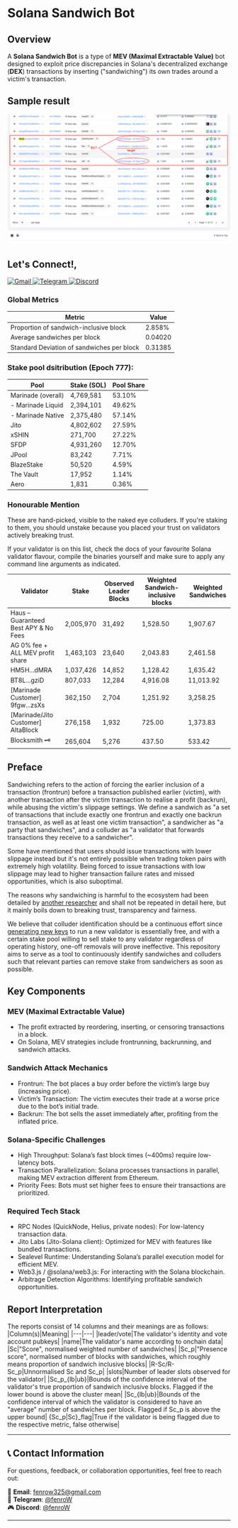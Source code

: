# Solana Sandwich Bot

## Overview

A **Solana Sandwich Bot** is a type of **MEV (Maximal Extractable Value)** bot designed to exploit price discrepancies in Solana's decentralized exchange (**DEX**) transactions by inserting ("sandwiching") its own trades around a victim's transaction.

## Sample result

![Result](./extra/1.png)

## Let's Connect!,

<a href="mailto:fenrow325@gmail.com" target="_blank">
  <img src="https://img.shields.io/badge/Gmail-D14836?style=for-the-badge&logo=gmail&logoColor=white" alt="Gmail">
</a>
<a href="https://t.me/fenrow" target="_blank">
  <img src="https://img.shields.io/badge/Telegram-2CA5E0?style=for-the-badge&logo=telegram&logoColor=white" alt="Telegram">
</a>
<a href="https://discord.com/users/fenrow_325" target="_blank">
  <img src="https://img.shields.io/badge/Discord-5865F2?style=for-the-badge&logo=discord&logoColor=white" alt="Discord">
</a>

### Global Metrics
|Metric|Value|
|---|---|
|Proportion of sandwich-inclusive block|2.858%|
|Average sandwiches per block|0.04020|
|Standard Deviation of sandwiches per block|0.31385|


### Stake pool dsitribution (Epoch 777):
|Pool|Stake (SOL)|Pool Share|
|---|---|---|
|Marinade (overall)|4,769,581|53.10%|
| - Marinade Liquid|2,394,101|49.62%|
| - Marinade Native|2,375,480|57.14%|
|Jito|4,802,602|27.59%|
|xSHIN|271,700|27.22%|
|SFDP|4,931,260|12.70%|
|JPool|83,242|7.71%|
|BlazeStake|50,520|4.59%|
|The Vault|17,952|1.14%|
|Aero|1,831|0.36%|

### Honourable Mention
These are hand-picked, visible to the naked eye colluders. If you're staking to them, you should unstake because you placed your trust on validators actively breaking trust.

If your validator is on this list, check the docs of your favourite Solana validator flavour, compile the binaries yourself and make sure to apply any command line arguments as indicated.

|Validator|Stake|Observed Leader Blocks|Weighted Sandwich-inclusive blocks|Weighted Sandwiches|
|---|---|---|---|---|
|Haus – Guaranteed Best APY & No Fees|2,005,970|31,492|1,528.50|1,907.67|
|AG 0% fee + ALL MEV profit share|1,463,103|23,640|2,043.83|2,461.58|
|HM5H...dMRA|1,037,426|14,852|1,128.42|1,635.42|
|BT8L...gziD|807,033|12,284|4,916.08|11,013.92|
|[Marinade Customer] 9fgw...zsXs|362,150|2,704|1,251.92|3,258.25|
|[Marinade/Jito Customer] AltaBlock|276,158|1,932|725.00|1,373.83|
|Blocksmith 🗝️|265,604|5,276|437.50|533.42|

## Preface
Sandwiching refers to the action of forcing the earlier inclusion of a transaction (frontrun) before a transaction published earlier (victim), with another transaction after the victim transaction to realise a profit (backrun), while abusing the victim's slippage settings. We define a sandwich as "a set of transactions that include exactly one frontrun and exactly one backrun transaction, as well as at least one victim transaction", a sandwicher as "a party that sandwiches", and a colluder as "a validator that forwards transactions they receive to a sandwicher".

Some have mentioned that users should issue transactions with lower slippage instead but it's not entirely possible when trading token pairs with extremely high volatility. Being forced to issue transactions with low slippage may lead to higher transaction failure rates and missed opportunities, which is also suboptimal.

The reasons why sandwiching is harmful to the ecosystem had been detailed by [another researcher](https://github.com/a-guard/malicious-validators/blob/main/README.md#why-are-sandwich-attacks-harmful) and shall not be repeated in detail here, but it mainly boils down to breaking trust, transparency and fairness.

We believe that colluder identification should be a continuous effort since [generating new keys](https://docs.anza.xyz/cli/wallets/file-system) to run a new validator is essentially free, and with a certain stake pool willing to sell stake to any validator regardless of operating history, one-off removals will prove ineffective. This repository aims to serve as a tool to continuously identify sandwiches and colluders such that relevant parties can remove stake from sandwichers as soon as possible.

## Key Components

### MEV (Maximal Extractable Value)

- The profit extracted by reordering, inserting, or censoring transactions in a block.
- On Solana, MEV strategies include frontrunning, backrunning, and sandwich attacks.

### Sandwich Attack Mechanics

- Frontrun: The bot places a buy order before the victim’s large buy (increasing price).
- Victim’s Transaction: The victim executes their trade at a worse price due to the bot’s initial trade.
- Backrun: The bot sells the asset immediately after, profiting from the inflated price.

### Solana-Specific Challenges

- High Throughput: Solana’s fast block times (~400ms) require low-latency bots.
- Transaction Parallelization: Solana processes transactions in parallel, making MEV extraction different from Ethereum.
- Priority Fees: Bots must set higher fees to ensure their transactions are prioritized.

### Required Tech Stack

- RPC Nodes (QuickNode, Helius, private nodes): For low-latency transaction data.
- Jito Labs (Jito-Solana client): Optimized for MEV with features like bundled transactions.
- Sealevel Runtime: Understanding Solana’s parallel execution model for efficient MEV.
- Web3.js / @solana/web3.js: For interacting with the Solana blockchain.
- Arbitrage Detection Algorithms: Identifying profitable sandwich opportunities.

## Report Interpretation
The reports consist of 14 columns and their meanings are as follows:
|Column(s)|Meaning|
|---|---|
|leader/vote|The validator's identity and vote account pubkeys|
|name|The validator's name according to onchain data|
|Sc|"Score", normalised weighted number of sandwiches|
|Sc_p|"Presence score", normalised number of blocks with sandwiches, which roughly means proportion of sandwich inclusive blocks|
|R-Sc/R-Sc_p|Unnormalised Sc and Sc_p|
|slots|Number of leader slots observed for the validator|
|Sc_p_{lb\|ub}|Bounds of the confidence interval of the validator's true proportion of sandwich inclusive blocks. Flagged if the lower bound is above the cluster mean|
|Sc_{lb\|ub}|Bounds of the confidence interval of which the validator is considered to have an "average" number of sandwiches per block. Flagged if Sc_p is above the upper bound|
{Sc_p\|Sc}_flag|True if the validator is being flagged due to the respective metric, false otherwise|

---

## 📞 Contact Information
For questions, feedback, or collaboration opportunities, feel free to reach out:

<div align="left">

📧 **Email**: [fenrow325@gmail.com](mailto:fenrow325@gmail.com)  
📱 **Telegram**: [@fenroW](https://t.me/fenrow)  
🎮 **Discord**: [@fenroW](https://discord.com/users/fenrow_325)  

</div>

---